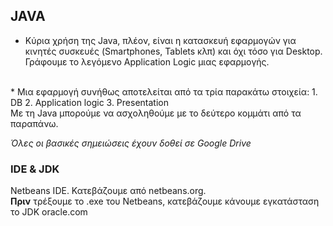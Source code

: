 ## JAVA
* Κύρια χρήση της Java, πλέον, είναι η κατασκευή εφαρμογών για κινητές συσκευές (Smartphones, Tablets κλπ) και όχι τόσο για Desktop. Γράφουμε το λεγόμενο Application Logic μιας εφαρμογής.
<br>
* Μια εφαρμογή συνήθως αποτελείται από τα τρία παρακάτω στοιχεία:
 1. DB
 2. Application logic
 3. Presentation
 <br>
 Με τη Java μπορούμε να ασχοληθούμε με το δεύτερο κομμάτι από τα παραπάνω.
 
 *Όλες οι βασικές σημειώσεις έχουν δοθεί σε Google Drive*
 
 ### IDE & JDK
 Netbeans IDE. Κατεβάζουμε από netbeans.org. <br>
 **Πριν** τρέξουμε το .exe του Netbeans, κατεβάζουμε κάνουμε εγκατάσταση  το JDK  oracle.com 
 
